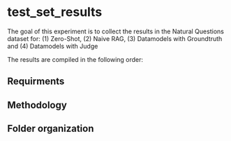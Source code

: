 # test_set_results

The goal of this experiment is to collect the results in the Natural Questions dataset for: (1) Zero-Shot, (2) Naive RAG, (3) Datamodels with Groundtruth and (4) Datamodels with Judge

The results are compiled in the following order:



## Requirments


## Methodology

## Folder organization